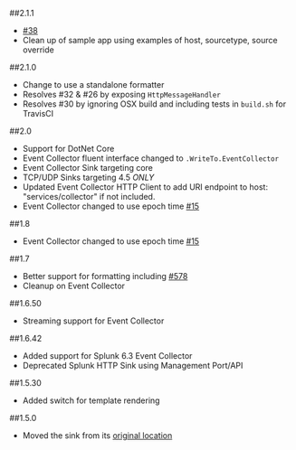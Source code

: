 ##2.1.1
- [#38](https://github.com/serilog/serilog-sinks-splunk/issues/38)
- Clean up of sample app using examples of host, sourcetype, source override

##2.1.0

* Change to use a standalone formatter
* Resolves #32 & #26 by exposing `HttpMessageHandler`
* Resolves #30 by ignoring OSX build and including tests in `build.sh` for TravisCI

##2.0
 - Support for DotNet Core
 - Event Collector fluent interface changed to `.WriteTo.EventCollector`
 - Event Collector Sink targeting core
 - TCP/UDP Sinks targeting 4.5 *ONLY*
 - Updated Event Collector HTTP Client to add URI endpoint to host: "services/collector" if not included.
 - Event Collector changed to use epoch time [#15](https://github.com/serilog/serilog-sinks-splunk/pull/15)

##1.8
 - Event Collector changed to use epoch time [#15](https://github.com/serilog/serilog-sinks-splunk/pull/15)

##1.7
 - Better support for formatting including [#578](https://github.com/serilog/serilog/issues/578)
 - Cleanup on Event Collector

##1.6.50
 - Streaming support for Event Collector
 
##1.6.42
 - Added support for Splunk 6.3 Event Collector
 - Deprecated Splunk HTTP Sink using Management Port/API

##1.5.30
 - Added switch for template rendering
 
 ##1.5.0
 - Moved the sink from its [original location](https://github.com/serilog/serilog)
